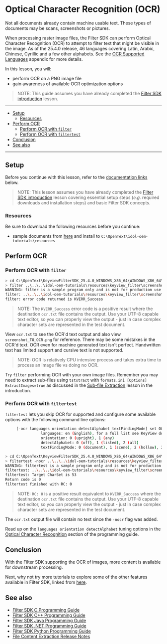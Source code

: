 # Optical Character Recognition (OCR)

Not all documents already contain machine usable text. These types of documents may be scans, screenshots or pictures.

When processing raster image files, the Filter SDK can perform Optical Character Recognition (OCR) to attempt to filter text that might be visible in the image. As of the 25.4.0 release, 46 languages covering Latin, Arabic, Chinese, Cyrillic and a few other alphabets.  See the [OCR Supported Languages](https://www.microfocus.com/documentation/idol/knowledge-discovery-25.4/KeyviewFilterSDK_25.4_Documentation/Guides/html/c-programming/Content/Shared/_KV_OCR_Supported_Languages.htm) appendix for more details.

In this lesson, you will:

- perform OCR on a PNG image file
- gain awareness of available OCR optimization options

> NOTE: This guide assumes you have already completed the [Filter SDK introduction](./introduction.md#introduction-to-filter-sdk) lesson.

---

- [Setup](#setup)
  - [Resources](#resources)
- [Perform OCR](#perform-ocr)
  - [Perform OCR with `filter`](#perform-ocr-with-filter)
  - [Perform OCR with `filtertest`](#perform-ocr-with-filtertest)
- [Conclusion](#conclusion)
- [See also](#see-also)
  
---

## Setup

Before you continue with this lesson, refer to the [documentation links](#see-also) below.

> NOTE: This lesson assumes you have already completed the [Filter SDK introduction](../keyview_filter/introduction.md) lesson covering essential setup steps (*e.g.* required downloads and installation steps) and basic Filter SDK concepts.

### Resources

Be sure to download the following resources before you continue:

- sample documents from [here](../../resources/keyview_filter/) and install to `C:\OpenText\idol-oem-tutorials\resources`

## Perform OCR

### Perform OCR with `filter`

```sh
> cd C:\OpenText\KeyviewFilterSDK_25.4.0_WINDOWS_X86_64\WINDOWS_X86_64\bin
> filter ..\..\..\idol-oem-tutorials\resources\keyview_filter\screenshot_TO_OCR.png ocr.txt
WARNING: filter is a sample program only and is not for production use
filter: ..\..\..\idol-oem-tutorials\resources\keyview_filter\screenshot_TO_OCR.png to ocr.txt
filter: error code returned is KVERR_Success
```

> NOTE: The `KVERR_Success` error code is a positive result where the destination `ocr.txt` file contains the output.  Use your UTF-8 capable text editor, so you can properly view the output - just in case complex character sets are represented in the test document.

View `ocr.txt` to see the OCR'd text output and also view `screenshot_TO_OCR.png` for reference. There may be some mistakes in the OCR'd text. OCR even for machine generated text isn't perfect.  Handwritten text has limited support and cursive text is not supported.

> NOTE: OCR is relatively CPU intensive process and takes extra time to process an image file vs doing no OCR.

Try `filter` performing OCR with your own image files.  Remember you may need to extract sub-files using `tstxtract` with `formats.ini [Options] ExtractImages=true` as discussed in the [Sub-file Extraction](./introduction.md#sub-file-extraction) lesson in the introduction.

### Perform OCR with `filtertest`

`filtertest` lets you skip OCR for supported and configure some available options with the following command line options:

```sh
     [-ocr languages orientation detectAlphabet textFindingMode] set OCR options (eg. -ocr en 1 2 3)
                languages: en (English), for a full list see KeyView documentation
                orientation: 0 (upright), 1 (any)
                detectAlphabet: 0 (off), 1 (listed), 2 (all)
                textFindingMode: 0 (document), 1 (scene), 2 (hollow), 3 (auto)
```

```sh
> cd C:\OpenText\KeyviewFilterSDK_25.4.0_WINDOWS_X86_64\WINDOWS_X86_64\bin
> filtertest -nocr ..\..\..\idol-oem-tutorials\resources\keyview_filter\screenshot_TO_OCR.png ocr.txt
WARNING: filtertest is a sample program only and is not for production use
filtertest: ..\..\..\idol-oem-tutorials\resources\keyview_filter\screenshot_TO_OCR.png to ocr.txt
filtertest: Target CharSet is 53
Return code is 0
filtertest finished with RC: 0
```

> NOTE: `RC: 0` is a positive result equivalent to `KVERR_Success` where the destination `ocr.txt` file contains the output. Use your UTF-8 capable text editor, so you can properly view the output - just in case complex character sets are represented in the test document.

The `ocr.txt` output file will contain no text since the `-nocr` flag was added.

Read up on the `languages orientation detectAlphabet` tuning options in the [Optical Character Recognition](https://www.microfocus.com/documentation/idol/knowledge-discovery-25.4/KeyviewFilterSDK_25.4_Documentation/Guides/html/c-programming/Content/filter/Optical_Character_Recognition.htm) section of the programming guide.

## Conclusion

With the Filter SDK supporting the OCR of images, more content is available for downstream processing.

Next, why not try more tutorials to explore some of the other features available in Filter SDK, linked from [here](../keyview_filter/README.md#capability-showcase).

## See also

- [Filter SDK C Programming Guide](https://www.microfocus.com/documentation/idol/knowledge-discovery-25.4/KeyviewFilterSDK_25.4_Documentation/Guides/html/c-programming/index.html)
- [Filter SDK C++ Programming Guide](https://www.microfocus.com/documentation/idol/knowledge-discovery-25.4/KeyviewFilterSDK_25.4_Documentation/Guides/html/cpp-programming/index.html)
- [Filter SDK Java Programming Guide](https://www.microfocus.com/documentation/idol/knowledge-discovery-25.4/KeyviewFilterSDK_25.4_Documentation/Guides/html/java-programming/index.html)
- [Filter SDK .NET Programming Guide](https://www.microfocus.com/documentation/idol/knowledge-discovery-25.4/KeyviewFilterSDK_25.4_Documentation/Guides/html/dotnet-programming/index.html)
- [Filter SDK Python Programming Guide](https://www.microfocus.com/documentation/idol/knowledge-discovery-25.4/KeyviewFilterSDK_25.4_Documentation/Guides/html/python-programming/)
- [File Content Extraction Release Notes](https://www.microfocus.com/documentation/idol/knowledge-discovery-25.4/IDOLReleaseNotes_25.4_Documentation/oem/Content/_KeyView.htm)

